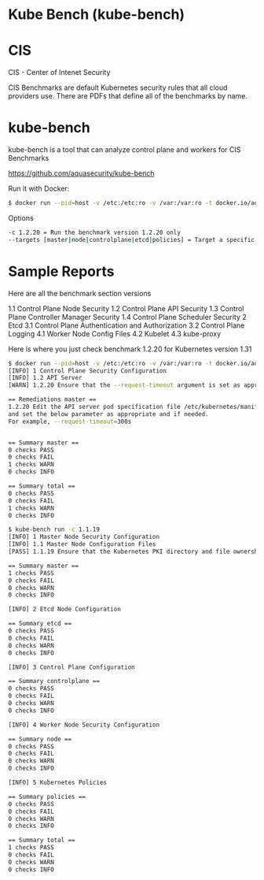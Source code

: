 # Kube Bench (kube-bench)

# CIS

CIS - Center of Intenet Security

CIS Benchmarks are default Kubernetes security rules that all cloud providers use. There are PDFs that define all of the benchmarks by name.

# kube-bench

kube-bench is a tool that can analyze control plane and workers for CIS Benchmarks

https://github.com/aquasecurity/kube-bench

Run it with Docker:

```sh
$ docker run --pid=host -v /etc:/etc:ro -v /var:/var:ro -t docker.io/aquasec/kube-bench:latest run --version 1.31
```

Options

```sh
-c 1.2.20 = Run the benchmark version 1.2.20 only
--targets [master|node|controlplane|etcd|policies] = Target a specific part of the cluster
```

# Sample Reports

Here are all the benchmark section versions

1.1 Control Plane Node Security
1.2 Control Plane API Security
1.3 Control Plane Controller Manager Security
1.4 Control Plane Scheduler Security
2 Etcd
3.1 Control Plane Authentication and Authorization
3.2 Control Plane Logging
4.1 Worker Node Config Files
4.2 Kubelet
4.3 kube-proxy


Here is where you just check benchmark 1.2.20 for Kubernetes version 1.31

```sh
$ docker run --pid=host -v /etc:/etc:ro -v /var:/var:ro -t docker.io/aquasec/kube-bench:latest run --targets master -c 1.2.20 --version 1.31
[INFO] 1 Control Plane Security Configuration
[INFO] 1.2 API Server
[WARN] 1.2.20 Ensure that the --request-timeout argument is set as appropriate (Manual)

== Remediations master ==
1.2.20 Edit the API server pod specification file /etc/kubernetes/manifests/kube-apiserver.yaml
and set the below parameter as appropriate and if needed.
For example, --request-timeout=300s


== Summary master ==
0 checks PASS
0 checks FAIL
1 checks WARN
0 checks INFO

== Summary total ==
0 checks PASS
0 checks FAIL
1 checks WARN
0 checks INFO
```

```sh
$ kube-bench run -c 1.1.19
[INFO] 1 Master Node Security Configuration
[INFO] 1.1 Master Node Configuration Files
[PASS] 1.1.19 Ensure that the Kubernetes PKI directory and file ownership is set to root:root (Automated)

== Summary master ==
1 checks PASS
0 checks FAIL
0 checks WARN
0 checks INFO

[INFO] 2 Etcd Node Configuration

== Summary etcd ==
0 checks PASS
0 checks FAIL
0 checks WARN
0 checks INFO

[INFO] 3 Control Plane Configuration

== Summary controlplane ==
0 checks PASS
0 checks FAIL
0 checks WARN
0 checks INFO

[INFO] 4 Worker Node Security Configuration

== Summary node ==
0 checks PASS
0 checks FAIL
0 checks WARN
0 checks INFO

[INFO] 5 Kubernetes Policies

== Summary policies ==
0 checks PASS
0 checks FAIL
0 checks WARN
0 checks INFO

== Summary total ==
1 checks PASS
0 checks FAIL
0 checks WARN
0 checks INFO
```
